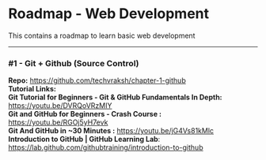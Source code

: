 # Roadmap - Web Development
This contains a roadmap to learn basic web development
***

### #1 - Git + Github (Source Control)
**Repo:** https://github.com/techvraksh/chapter-1-github <br/>
**Tutorial Links:** <br/>
**Git Tutorial for Beginners - Git & GitHub Fundamentals In Depth:** https://youtu.be/DVRQoVRzMIY <br/>
**Git and GitHub for Beginners - Crash Course :** https://youtu.be/RGOj5yH7evk <br/>
**Git And GitHub in ~30 Minutes :** https://youtu.be/jG4Vs81kMlc <br/>
**Introduction to GitHub | GitHub Learning Lab**: https://lab.github.com/githubtraining/introduction-to-github <br/>
